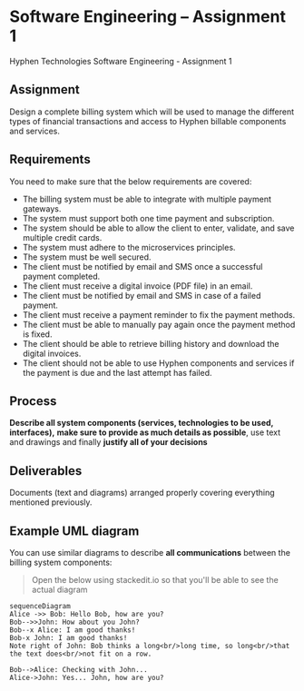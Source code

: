 # Software Engineering – Assignment 1

Hyphen Technologies Software Engineering - Assignment 1


## Assignment

Design a complete billing system which will be used to manage the different types of financial transactions and access to Hyphen billable components and services.

## **Requirements**

You need to make sure that the below requirements are covered:

- The billing system must be able to integrate with multiple payment gateways.
- The system must support both one time payment and subscription.
- The system should be able to allow the client to enter, validate, and save multiple credit cards.
- The system must adhere to the microservices principles.
- The system must be well secured.
- The client must be notified by email and SMS once a successful payment completed.
- The client must receive a digital invoice (PDF file) in an email.
- The client must be notified by email and SMS in case of a failed payment.
- The client must receive a payment reminder to fix the payment methods.
- The client must be able to manually pay again once the payment method is fixed.
- The client should be able to retrieve billing history and download the digital invoices.
- The client should not be able to use Hyphen components and services if the payment is due and the last attempt has failed.

## **Process**
**Describe all system components (services, technologies to be used, interfaces),** **make sure to provide as much details as possible**, use text and drawings and finally **justify all of your decisions** 

## **Deliverables**

Documents (text and diagrams) arranged properly covering everything mentioned previously.
## Example UML diagram

You can use similar diagrams to describe **all communications** between the billing system components:
> Open the below using stackedit.io so that you'll be able to see the actual diagram

```mermaid
sequenceDiagram
Alice ->> Bob: Hello Bob, how are you?
Bob-->>John: How about you John?
Bob--x Alice: I am good thanks!
Bob-x John: I am good thanks!
Note right of John: Bob thinks a long<br/>long time, so long<br/>that the text does<br/>not fit on a row.

Bob-->Alice: Checking with John...
Alice->John: Yes... John, how are you?
```

